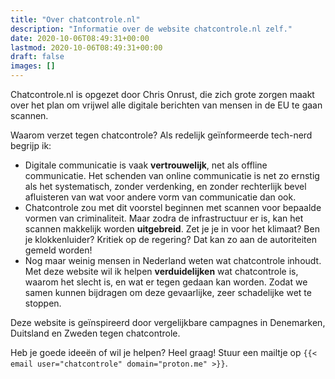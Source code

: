 ```yaml
---
title: "Over chatcontrole.nl"
description: "Informatie over de website chatcontrole.nl zelf."
date: 2020-10-06T08:49:31+00:00
lastmod: 2020-10-06T08:49:31+00:00
draft: false
images: []
---
```


Chatcontrole.nl is opgezet door Chris Onrust, die zich grote zorgen maakt over het plan om vrijwel alle digitale berichten van mensen in de EU te gaan scannen.

Waarom verzet tegen chatcontrole? Als redelijk geïnformeerde tech-nerd begrijp ik:

- Digitale communicatie is vaak **vertrouwelijk**, net als offline communicatie. Het schenden van online communicatie is net zo ernstig als het systematisch, zonder verdenking, en zonder rechterlijk bevel afluisteren van wat voor andere vorm van communicatie dan ook.
- Chatcontrole zou met dit voorstel beginnen met scannen voor bepaalde vormen van criminaliteit. Maar zodra de infrastructuur er is, kan het scannen makkelijk worden **uitgebreid**. Zet je je in voor het klimaat? Ben je klokkenluider? Kritiek op de regering? Dat kan zo aan de autoriteiten gemeld worden!
- Nog maar weinig mensen in Nederland weten wat chatcontrole inhoudt. Met deze website wil ik helpen **verduidelijken** wat chatcontrole is, waarom het slecht is, en wat er tegen gedaan kan worden. Zodat we samen kunnen bijdragen om deze gevaarlijke, zeer schadelijke wet te stoppen.

Deze website is geïnspireerd door vergelijkbare campagnes in Denemarken, Duitsland en Zweden tegen chatcontrole.

Heb je goede ideeën of wil je helpen? Heel graag! Stuur een mailtje op `{{< email user="chatcontrole" domain="proton.me" >}}`.